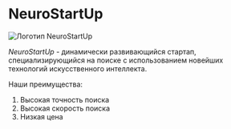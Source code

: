 # NeuroStartUp  

![Логотип NeuroStartUp](https://netology-code.github.io/git-homeworks/introduction/assets/logo.png)  

*NeuroStartUp* - динамически развивающийся стартап, специализирующийся на поиске с использованием новейших технологий искусственного интеллекта.  

Наши преимущества:  
1. Высокая точность поиска  
2. Высокая скорость поиска  
3. Низкая цена  